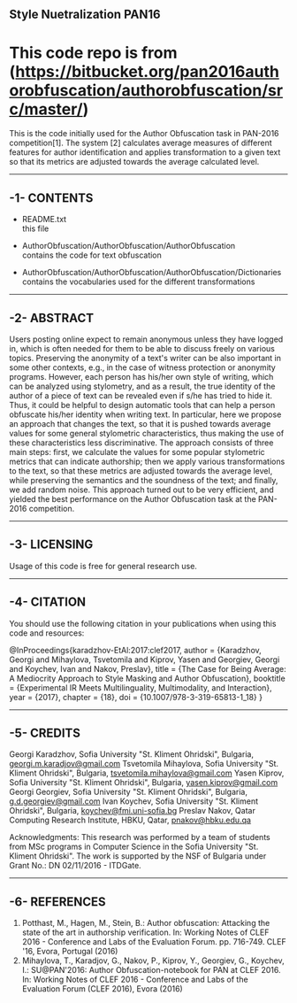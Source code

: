 ## Style Nuetralization PAN16
This code repo is from (https://bitbucket.org/pan2016authorobfuscation/authorobfuscation/src/master/)
========================================================================

This is the code initially used for the Author Obfuscation task in PAN-2016 
competition[1].
The system [2] calculates average measures of different features for author 
identification and applies transformation to a given text so that its metrics are 
adjusted towards the average calculated level.


---
-1- CONTENTS
---


  * README.txt   
    this file	
	
  * AuthorObfuscation/AuthorObfuscation/AuthorObfuscation  
	contains the code for text obfuscation 
	
  * AuthorObfuscation/AuthorObfuscation/AuthorObfuscation/Dictionaries  
	contains the vocabularies used for the different transformations
  

---
-2- ABSTRACT
---

Users posting online expect to remain anonymous unless they have logged in, which is often needed for
them to be able to discuss freely on various topics. Preserving the anonymity of a text's writer can be also
important in some other contexts, e.g., in the case of witness protection or anonymity programs. However,
each person has his/her own style of writing, which can be analyzed using stylometry, and as a result, the
true identity of the author of a piece of text can be revealed even if s/he has tried to hide it. Thus, it could
be helpful to design automatic tools that can help a person obfuscate his/her identity when writing text. In
particular, here we propose an approach that changes the text, so that it is pushed towards average values
for some general stylometric characteristics, thus making the use of these characteristics less
discriminative. The approach consists of three main steps: first, we calculate the values for some popular
stylometric metrics that can indicate authorship; then we apply various transformations to the text, so that
these metrics are adjusted towards the average level, while preserving the semantics and the soundness of
the text; and finally, we add random noise. This approach turned out to be very efficient, and yielded the
best performance on the Author Obfuscation task at the PAN-2016 competition.

  
---    
-3- LICENSING
---

Usage of this code is free for general research use.

  
---
-4- CITATION
---

You should use the following citation in your publications when using this code 
and resources:

@InProceedings{karadzhov-EtAl:2017:clef2017,
  author    = {Karadzhov, Georgi and
			Mihaylova, Tsvetomila and
			Kiprov, Yasen and
			Georgiev, Georgi and
			Koychev, Ivan and
			Nakov, Preslav},
  title     = {The Case for Being Average: A Mediocrity Approach to 
				Style Masking and Author Obfuscation},
  booktitle = {Experimental IR Meets Multilinguality, Multimodality, 
				and Interaction},
  year      = {2017},
  chapter   = {18},
  doi		= {10.1007/978-3-319-65813-1_18}
}




---
-5- CREDITS
---

Georgi Karadzhov, Sofia University "St. Kliment Ohridski", Bulgaria, georgi.m.karadjov@gmail.com
Tsvetomila Mihaylova, Sofia University "St. Kliment Ohridski", Bulgaria, tsvetomila.mihaylova@gmail.com
Yasen Kiprov, Sofia University "St. Kliment Ohridski", Bulgaria, yasen.kiprov@gmail.com
Georgi Georgiev, Sofia University "St. Kliment Ohridski", Bulgaria, g.d.georgiev@gmail.com
Ivan Koychev, Sofia University "St. Kliment Ohridski", Bulgaria, koychev@fmi.uni-sofia.bg
Preslav Nakov, Qatar Computing Research Institute, HBKU, Qatar, pnakov@hbku.edu.qa

Acknowledgments:
This research was performed by a team of students from MSc programs in Computer
Science in the Sofia University "St. Kliment Ohridski". The work is supported 
by the NSF of Bulgaria under Grant No.: DN 02/11/2016 - ITDGate.


---
-6- REFERENCES
---

1. Potthast, M., Hagen, M., Stein, B.: Author obfuscation: Attacking the state of the art in
authorship verification. In: Working Notes of CLEF 2016 - Conference and Labs of the
Evaluation Forum. pp. 716-749. CLEF '16, Evora, Portugal (2016)
2. Mihaylova, T., Karadjov, G., Nakov, P., Kiprov, Y., Georgiev, G., Koychev, I.:
SU@PAN'2016: Author Obfuscation-notebook for PAN at CLEF 2016. In: Working
Notes of CLEF 2016 - Conference and Labs of the Evaluation Forum (CLEF 2016),
Evora (2016)
